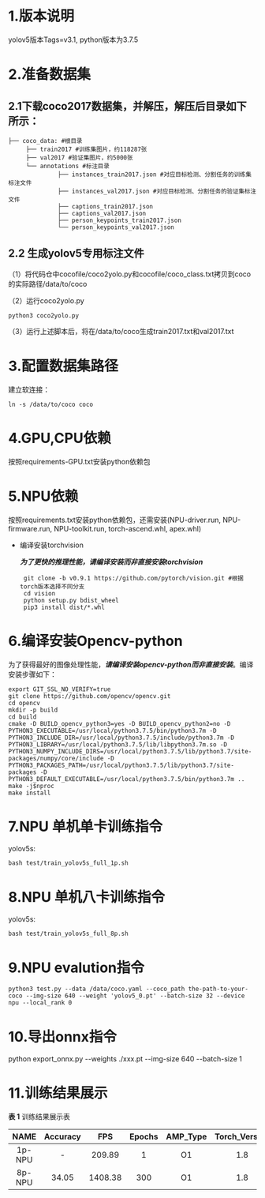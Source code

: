 # 1.版本说明
yolov5版本Tags=v3.1, python版本为3.7.5

# 2.准备数据集

## 2.1下载coco2017数据集，并解压，解压后目录如下所示：

```
├── coco_data: #根目录
     ├── train2017 #训练集图片，约118287张
     ├── val2017 #验证集图片，约5000张
     └── annotations #标注目录
     		  ├── instances_train2017.json #对应目标检测、分割任务的训练集标注文件
     		  ├── instances_val2017.json #对应目标检测、分割任务的验证集标注文件
     		  ├── captions_train2017.json 
     		  ├── captions_val2017.json 
     		  ├── person_keypoints_train2017.json 
     		  └── person_keypoints_val2017.json
```

## 2.2 生成yolov5专用标注文件

（1）将代码仓中cocofile/coco2yolo.py和cocofile/coco_class.txt拷贝到coco的实际路径/data/to/coco

（2）运行coco2yolo.py

```
python3 coco2yolo.py
```

（3）运行上述脚本后，将在/data/to/coco生成train2017.txt和val2017.txt

# 3.配置数据集路径

建立软连接：

```
ln -s /data/to/coco coco
```

# 4.GPU,CPU依赖
按照requirements-GPU.txt安装python依赖包  

# 5.NPU依赖
按照requirements.txt安装python依赖包，还需安装(NPU-driver.run, NPU-firmware.run, NPU-toolkit.run, torch-ascend.whl, apex.whl)

- 编译安装torchvision

  ***为了更快的推理性能，请编译安装而非直接安装torchvision***

   ```
    git clone -b v0.9.1 https://github.com/pytorch/vision.git #根据torch版本选择不同分支
    cd vision
    python setup.py bdist_wheel
    pip3 install dist/*.whl
   ```

# 6.编译安装Opencv-python

为了获得最好的图像处理性能，***请编译安装opencv-python而非直接安装***。编译安装步骤如下：

```
export GIT_SSL_NO_VERIFY=true
git clone https://github.com/opencv/opencv.git
cd opencv
mkdir -p build
cd build
cmake -D BUILD_opencv_python3=yes -D BUILD_opencv_python2=no -D PYTHON3_EXECUTABLE=/usr/local/python3.7.5/bin/python3.7m -D PYTHON3_INCLUDE_DIR=/usr/local/python3.7.5/include/python3.7m -D PYTHON3_LIBRARY=/usr/local/python3.7.5/lib/libpython3.7m.so -D PYTHON3_NUMPY_INCLUDE_DIRS=/usr/local/python3.7.5/lib/python3.7/site-packages/numpy/core/include -D PYTHON3_PACKAGES_PATH=/usr/local/python3.7.5/lib/python3.7/site-packages -D PYTHON3_DEFAULT_EXECUTABLE=/usr/local/python3.7.5/bin/python3.7m ..
make -j$nproc
make install
```

# 7.NPU 单机单卡训练指令  
yolov5s:

```
bash test/train_yolov5s_full_1p.sh  
```

# 8.NPU 单机八卡训练指令  
yolov5s:

```
bash test/train_yolov5s_full_8p.sh 
```

# 9.NPU evalution指令  

```
python3 test.py --data /data/coco.yaml --coco_path the-path-to-your-coco --img-size 640 --weight 'yolov5_0.pt' --batch-size 32 --device npu --local_rank 0
```

# 10.导出onnx指令
python export_onnx.py --weights ./xxx.pt --img-size 640 --batch-size 1

# 11.训练结果展示

**表 1**  训练结果展示表

|  NAME  | Accuracy |   FPS   | Epochs | AMP_Type | Torch_Version |
| :----: | :------: | :-----: | :----: | :------: | :-----------: |
| 1p-NPU |    -     | 209.89  |   1    |    O1    |      1.8      |
| 8p-NPU |  34.05   | 1408.38 |  300   |    O1    |      1.8      |

